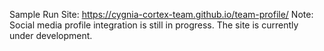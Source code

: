 Sample Run Site: https://cygnia-cortex-team.github.io/team-profile/
Note: Social media profile integration is still in progress. The site is currently under development.
